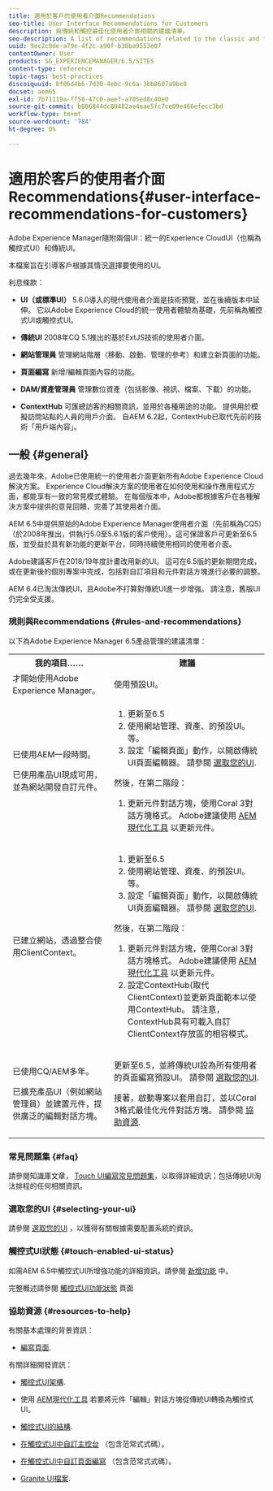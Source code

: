 ```yaml
---
title: 適用於客戶的使用者介面Recommendations
seo-title: User Interface Recommendations for Customers
description: 與傳統和觸控最佳化使用者介面相關的建議清單。
seo-description: A list of recommendations related to the classic and touch-optimized user interfaces.
uuid: 9ec2c9de-a79e-4f2c-a90f-b38ba9553e07
contentOwner: User
products: SG_EXPERIENCEMANAGER/6.5/SITES
content-type: reference
topic-tags: best-practices
discoiquuid: 8f06d4b6-7d30-4ebc-9c6a-3bb8607a9be8
docset: aem65
exl-id: 7b71119a-ff58-47c0-aeef-a705ed8c40e0
source-git-commit: b886844dc80482ae4aae5fc7ce09e466efecc3bd
workflow-type: tm+mt
source-wordcount: '784'
ht-degree: 0%

---
```


# 適用於客戶的使用者介面Recommendations{#user-interface-recommendations-for-customers}

Adobe Experience Manager隨附兩個UI：統一的Experience CloudUI（也稱為觸控式UI）和傳統UI。

本檔案旨在引導客戶根據其情況選擇要使用的UI。

利息條款：

* **UI（或標準UI）**
5.6.0導入的現代使用者介面是技術預覽，並在後續版本中延伸。 它以Adobe Experience Cloud的統一使用者體驗為基礎，先前稱為觸控式UI或觸控式UI。

* **傳統UI**
2008年CQ 5.1推出的基於ExtJS技術的使用者介面。

* **網站管理員**
管理網站階層（移動、啟動、管理的參考）和建立新頁面的功能。

* **頁面編寫**
新增/編輯頁面內容的功能。

* **DAM/資產管理員**
管理數位資產（包括影像、視訊、檔案、下載）的功能。

* **ContextHub**
可匯總訪客的相關資訊，並用於各種用途的功能。 提供用於模擬訪問站點的人員的用戶介面。 自AEM 6.2起，ContextHub已取代先前的技術「用戶端內容」。

## 一般 {#general}

過去幾年來，Adobe已使用統一的使用者介面更新所有Adobe Experience Cloud解決方案。 Experience Cloud解決方案的使用者在如何使用和操作應用程式方面，都能享有一致的常見模式體驗。 在每個版本中，Adobe都根據客戶在各種解決方案中提供的意見回饋，完善了其使用者介面。

AEM 6.5中提供原始的Adobe Experience Manager使用者介面（先前稱為CQ5）（於2008年推出，供執行5.0至5.6.1版的客戶使用）。這可保證客戶可更新至6.5版，並受益於具有新功能的更新平台，同時持續使用相同的使用者介面。

Adobe建議客戶在2018/19年度計畫改用新的UI。 這可在6.5版的更新期間完成，或在更新後的個別專案中完成，包括對自訂項目和元件對話方塊進行必要的調整。

AEM 6.4已淘汰傳統UI，且Adobe不打算對傳統UI進一步增強。 請注意，舊版UI仍完全受支援。

### 規則與Recommendations {#rules-and-recommendations}

以下為Adobe Experience Manager 6.5產品管理的建議清單：

<table>
 <tbody>
  <tr>
   <th>我的項目……</th>
   <th>建議</th>
  </tr>
  <tr>
   <td>才開始使用Adobe Experience Manager。</td>
   <td>使用預設UI。</td>
  </tr>
  <tr>
   <td><p>已使用AEM一段時間。</p> <p>已使用產品UI現成可用，並為網站開發自訂元件。<br /> </p> </td>
   <td>
    <ol>
     <li>更新至6.5</li>
     <li>使用網站管理、資產、的預設UI。 等。<br /> </li>
     <li>設定「編輯頁面」動作，以開啟傳統UI頁面編輯器。 請參閱 <a href="#selecting-your-ui">選取您的UI</a>.</li>
    </ol> <p>然後，在第二階段：</p>
    <ol>
     <li>更新元件對話方塊，使用Coral 3對話方塊格式。 Adobe建議使用 <a href="/help/sites-developing/modernization-tools.md">AEM現代化工具</a> 以更新元件。</li>
    </ol> </td>
  </tr>
  <tr>
   <td>已建立網站，透過整合使用ClientContext。<br /> </td>
   <td>
    <ol>
     <li>更新至6.5</li>
     <li>使用網站管理、資產、的預設UI。 等。</li>
     <li>設定「編輯頁面」動作，以開啟傳統UI頁面編輯器。 請參閱 <a href="#selecting-your-ui">選取您的UI</a>.</li>
    </ol> <p>然後，在第二階段：</p>
    <ol>
     <li>更新元件對話方塊，使用Coral 3對話方塊格式。 Adobe建議使用 <a href="/help/sites-developing/modernization-tools.md">AEM現代化工具</a> 以更新元件。</li>
     <li>設定ContextHub(取代ClientContext)並更新頁面範本以使用ContextHub。 請注意，ContextHub具有可載入自訂ClientContext存放區的相容模式。</li>
    </ol> </td>
  </tr>
  <tr>
   <td><p>已使用CQ/AEM多年。</p> <p>已擴充產品UI（例如網站管理員）並建置元件，提供廣泛的編輯對話方塊。</p> </td>
   <td><p>更新至6.5，並將傳統UI設為所有使用者的頁面編寫預設UI。 請參閱 <a href="#selecting-your-ui">選取您的UI</a>.</p> <p>接著，啟動專案以套用自訂，並以Coral 3格式最佳化元件對話方塊。 請參閱 <a href="#resources-to-help">協助資源</a>.<br /> </p> </td>
  </tr>
 </tbody>
</table>

### 常見問題集 {#faq}

請參閱知識庫文章， [Touch UI編寫常見問題集](https://helpx.adobe.com/experience-manager/kb/index/touchui_faq.html)，以取得詳細資訊；包括傳統UI淘汰排程的任何相關資訊。

### 選取您的UI {#selecting-your-ui}

請參閱 [選取您的UI](/help/sites-authoring/select-ui.md) ，以獲得有關根據需要配置系統的資訊。

### 觸控式UI狀態 {#touch-enabled-ui-status}

如需AEM 6.5中觸控式UI所增強功能的詳細資訊，請參閱 [新增功能](/help/release-notes/release-notes.md#what-s-new) 中。

完整概述請參閱 [觸控式UI功能狀態](/help/release-notes/touch-ui-features-status.md) 頁面

### 協助資源 {#resources-to-help}

有關基本處理的背景資訊：

* [編寫頁面](/help/sites-authoring/page-authoring.md).

有關詳細開發資訊：

* [觸控式UI架構](/help/sites-developing/touch-ui-concepts.md).
* 使用 [AEM現代化工具](/help/sites-developing/modernization-tools.md) 若要將元件「編輯」對話方塊從傳統UI轉換為觸控式UI。

* [觸控式UI的結構](/help/sites-developing/touch-ui-structure.md).

* [在觸控式UI中自訂主控台](/help/sites-developing/customizing-consoles-touch.md) （包含范常式式碼）。

* [在觸控式UI中自訂頁面編寫](/help/sites-developing/customizing-page-authoring-touch.md) （包含范常式式碼）。

* [Granite UI檔案](https://helpx.adobe.com/experience-manager/6-5/sites/developing/using/reference-materials/granite-ui/api/index.html).
